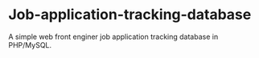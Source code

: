 Job-application-tracking-database
=================================

A simple web front enginer job application tracking database in PHP/MySQL.
